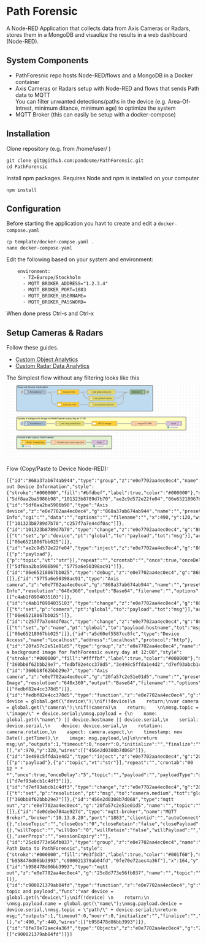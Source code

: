 # Path Forensic
A Node-RED Application that collects data from Axis Cameras or Radars, stores them in a MongoDB and visaulize the results in a web dashboard (Node-RED).

## System Components
* PathForesnic repo hosts Node-RED/flows and a MongoDB in a Docker container
* Axis Cameras or Radars setup with Node-RED and flows that sends Path data to MQTT
  <br>You can filter unwanted detections/paths in the device (e.g. Area-Of-Intrest, minimum ditance, minimum age) to optimize the system
* MQTT Broker (this can easily be setup with a docker-compose)

## Installation
Clone repository (e.g. from /home/user/ )
```
git clone git@github.com:pandosme/PathForensic.git
cd PathForensic
```
Install npm packages. 
Requires Node and npm is installed on your computer
```
npm install
```

## Configuration
Before starting the application you havt to create and edit a ```docker-compose.yaml```
```
cp template/docker-compse.yaml .
nano docker-compose-yaml
```
Edit the following based on your system and environment:
```
    environment:
      - TZ=Europe/Stockholm
      - MQTT_BROKER_ADDRESS="1.2.3.4"
      - MQTT_BROKER_PORT=1883
      - MQTT_BROKER_USERNAME=
      - MQTT_BROKER_PASSWORD=
```
When done press Ctrl-s and Ctrl-x

## Setup Cameras & Radars
Follow these guides.
  - [Custom Object Analytics](https://pandosme.github.io/node-red/2024/04/13/Customized-Object-Analytics.html)
  - [Custom Radar Data Analytics](https://pandosme.github.io/node-red/2024/05/05/Custom-Radar-Data-Analytics.html)

The Simplest flow without any filtering looks like this
![Flow](simple-flow.png)

Flow (Copy/Paste to Device Node-RED):
```
[{"id":"868a37ab674ab944","type":"group","z":"e0e7702aa4ec0ec4","name":"Read out Device Information","style":{"stroke":"#000000","fill":"#bfdbef","label":true,"color":"#000000"},"nodes":["5df8aa2ba5986b98","101323b8789d7b70","ae2c9d572e22fe04","06e65218067bb025","5775a6e50398ac91","c4ab1f8904035103","c257f7a7e44df0ac"],"x":164,"y":79,"w":862,"h":162},{"id":"5df8aa2ba5986b98","type":"Axis device","z":"e0e7702aa4ec0ec4","g":"868a37ab674ab944","name":"","preset":"a5d60ef5587cc8fc","action":"Device Info","cgi":"","data":"","options":"","filename":"","x":490,"y":120,"wires":[["101323b8789d7b70","c257f7a7e44df0ac"]]},{"id":"101323b8789d7b70","type":"change","z":"e0e7702aa4ec0ec4","g":"868a37ab674ab944","name":"","rules":[{"t":"set","p":"device","pt":"global","to":"payload","tot":"msg"}],"action":"","property":"","from":"","to":"","reg":false,"x":700,"y":120,"wires":[["06e65218067bb025"]]},{"id":"ae2c9d572e22fe04","type":"inject","z":"e0e7702aa4ec0ec4","g":"868a37ab674ab944","name":"","props":[{"p":"payload"},{"p":"topic","vt":"str"}],"repeat":"","crontab":"","once":true,"onceDelay":0.1,"topic":"","payload":"","payloadType":"date","x":280,"y":120,"wires":[["5df8aa2ba5986b98","5775a6e50398ac91"]]},{"id":"06e65218067bb025","type":"debug","z":"e0e7702aa4ec0ec4","g":"868a37ab674ab944","name":"Device","active":true,"tosidebar":true,"console":false,"tostatus":false,"complete":"payload","targetType":"msg","statusVal":"","statusType":"auto","x":930,"y":120,"wires":[]},{"id":"5775a6e50398ac91","type":"Axis camera","z":"e0e7702aa4ec0ec4","g":"868a37ab674ab944","name":"","preset":"a5d60ef5587cc8fc","action":"Camera Info","resolution":"640x360","output":"Base64","filename":"","options":"","data":"","x":490,"y":200,"wires":[["c4ab1f8904035103"]]},{"id":"c4ab1f8904035103","type":"change","z":"e0e7702aa4ec0ec4","g":"868a37ab674ab944","name":"","rules":[{"t":"set","p":"camera","pt":"global","to":"payload","tot":"msg"}],"action":"","property":"","from":"","to":"","reg":false,"x":710,"y":200,"wires":[["06e65218067bb025"]]},{"id":"c257f7a7e44df0ac","type":"change","z":"e0e7702aa4ec0ec4","g":"868a37ab674ab944","name":"","rules":[{"t":"set","p":"name","pt":"global","to":"payload.hostname","tot":"msg"}],"action":"","property":"","from":"","to":"","reg":false,"x":700,"y":160,"wires":[["06e65218067bb025"]]},{"id":"a5d60ef5587cc8fc","type":"Device Access","name":"Localhost","address":"localhost","protocol":"http"},{"id":"20fa57c2e51e01d5","type":"group","z":"e0e7702aa4ec0ec4","name":"Update a background image for PathForensic every day at 12:00","style":{"stroke":"#000000","fill":"#ffffbf","label":true,"color":"#000000"},"nodes":["360bb8f62bbb29e7","fedbf82e4cc378d5","3e498c5ffda1e4d2","d7ef93abcb1c4df3","456e2d0308b7d068"],"x":164,"y":279,"w":1072,"h":82},{"id":"360bb8f62bbb29e7","type":"Axis camera","z":"e0e7702aa4ec0ec4","g":"20fa57c2e51e01d5","name":"","preset":"a5d60ef5587cc8fc","action":"JPEG Image","resolution":"640x360","output":"Base64","filename":"","options":"","data":"","x":720,"y":320,"wires":[["fedbf82e4cc378d5"]]},{"id":"fedbf82e4cc378d5","type":"function","z":"e0e7702aa4ec0ec4","g":"20fa57c2e51e01d5","name":"image/SERIAL","func":"var device = global.get(\"device\");\nif(!device)\n    return;\nvar camera = global.get(\"camera\");\nif(!camera)\n    return;    \n\nmsg.topic = \"image/\" + device.serial;\nmsg.payload = {\n    name: global.get(\"name\") || device.hostname || device.serial,\n    serial: device.serial,\n    device: device.serial,\n    rotation: camera.rotation,\n    aspect: camera.aspect,\n    timestamp: new Date().getTime(),\n    image: msg.payload,\n}\n\nreturn msg;\n","outputs":1,"timeout":0,"noerr":0,"initialize":"","finalize":"","libs":[],"x":970,"y":320,"wires":[["456e2d0308b7d068"]]},{"id":"3e498c5ffda1e4d2","type":"inject","z":"e0e7702aa4ec0ec4","g":"20fa57c2e51e01d5","name":"","props":[{"p":"payload"},{"p":"topic","vt":"str"}],"repeat":"","crontab":"00 12 * * *","once":true,"onceDelay":"5","topic":"","payload":"","payloadType":"date","x":280,"y":320,"wires":[["d7ef93abcb1c4df3"]]},{"id":"d7ef93abcb1c4df3","type":"change","z":"e0e7702aa4ec0ec4","g":"20fa57c2e51e01d5","name":"","rules":[{"t":"set","p":"resolution","pt":"msg","to":"camera.medium","tot":"global"}],"action":"","property":"","from":"","to":"","reg":false,"x":500,"y":320,"wires":[["360bb8f62bbb29e7"]]},{"id":"456e2d0308b7d068","type":"mqtt out","z":"e0e7702aa4ec0ec4","g":"20fa57c2e51e01d5","name":"","topic":"","qos":"","retain":"","respTopic":"","contentType":"","userProps":"","correl":"","expiry":"","broker":"de0debe784ae927d","x":1160,"y":320,"wires":[]},{"id":"de0debe784ae927d","type":"mqtt-broker","name":"MQTT Broker","broker":"10.13.8.20","port":"1883","clientid":"","autoConnect":true,"usetls":false,"protocolVersion":"4","keepalive":"60","cleansession":true,"autoUnsubscribe":true,"birthTopic":"","birthQos":"0","birthRetain":"false","birthPayload":"","birthMsg":{},"closeTopic":"","closeQos":"0","closeRetain":"false","closePayload":"","closeMsg":{},"willTopic":"","willQos":"0","willRetain":"false","willPayload":"","willMsg":{},"userProps":"","sessionExpiry":""},{"id":"25c8d773e56fb037","type":"group","z":"e0e7702aa4ec0ec4","name":"Publish Path Data to PathForensic","style":{"stroke":"#000000","fill":"#e3f3d3","label":true,"color":"#001f60"},"nodes":["b958478d06bb3993","c900021379ab04fd","0fe70e72aec4a36f"],"x":164,"y":399,"w":602,"h":82},{"id":"b958478d06bb3993","type":"mqtt out","z":"e0e7702aa4ec0ec4","g":"25c8d773e56fb037","name":"","topic":"","qos":"","retain":"","respTopic":"","contentType":"","userProps":"","correl":"","expiry":"","broker":"de0debe784ae927d","x":690,"y":440,"wires":[]},{"id":"c900021379ab04fd","type":"function","z":"e0e7702aa4ec0ec4","g":"25c8d773e56fb037","name":"Format topic and payload","func":"var device = global.get(\"device\");\nif(!device) \n    return;\n    \nmsg.payload.name = global.get(\"name\");\nmsg.payload.device = device.serial,\nmsg.topic = \"path/\" + device.serial;\nreturn msg;","outputs":1,"timeout":0,"noerr":0,"initialize":"","finalize":"","libs":[],"x":490,"y":440,"wires":[["b958478d06bb3993"]]},{"id":"0fe70e72aec4a36f","type":"Objects","z":"e0e7702aa4ec0ec4","g":"25c8d773e56fb037","version":"2","output":"3","classFilter":"-1","confidence":"40","rotation":"0","cog":"0","predictions":"0","attributes":"50","idle":"0","x":270,"y":440,"wires":[["c900021379ab04fd"]]}]
```

